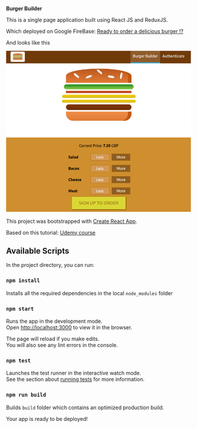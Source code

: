 **Burger Builder**

This is a single page application built using React JS and ReduxJS.

Which deployed on Google FireBase: [Ready to order a delicious burger !?](https://my-burger-burger-fd244.web.app/)

And looks like this

![](public/myburgerscr.png)


This project was bootstrapped with [Create React App](https://github.com/facebookincubator/create-react-app).

Based on this tutorial: [Udemy course](https://www.udemy.com/course/react-the-complete-guide-incl-redux/learn/lecture/13914110#overview)


## Available Scripts

In the project directory, you can run:

### `npm install`

Installs all the required dependencies in the local `node_modules` folder

### `npm start`

Runs the app in the development mode.<br>
Open [http://localhost:3000](http://localhost:3000) to view it in the browser.

The page will reload if you make edits.<br>
You will also see any lint errors in the console.

### `npm test`

Launches the test runner in the interactive watch mode.<br>
See the section about [running tests](#running-tests) for more information.

### `npm run build`

Builds `build` folder which contains an optimized production  build.<br>

Your app is ready to be deployed!








